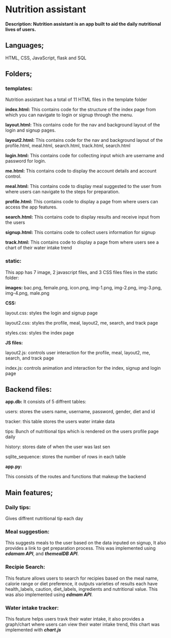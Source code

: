 # **Nutrition assistant**
#### Description: Nutrition assistant is an app built to aid the daily nutritional lives of users.

## Languages;

HTML, CSS, JavaScript, flask and SQL

## Folders;

### templates:
Nutrition assistant has a total of 11 HTML files in the template folder

**index.html:**
This contains code for the structure of the index page from which you can navigate to login or signup through the menu.

**layout.html:**
This contains code for the nav and background layout of the login and signup pages.

**layout2.html:**
This contains code for the nav and background layout of the profile.html, meal.html, search.html, track.html, search.html

**login.html:**
This contains code for collecting input which are username and password for login.

**me.html:**
This contains code to display the account details and account control.

**meal.html:**
This contains code to display meal suggested to the user from where users can navigate to the steps for preparation.

**profile.html:**
This contains code to display a page from where users can access the app features.

**search.html:**
This contains code to display results and receive input from the users

**signup.html:**
This contains code to collect users information for signup

**track.html:**
This contains code to display a page from where users see a chart of their water intake trend


### static:
This app has 7 image, 2 javascript files, and 3 CSS files files in the static folder:

**images:**
bac.png, female.png, icon.png, img-1.png, img-2.png, img-3.png, img-4.png, male.png

**CSS:**

layout.css: styles the login and signup page

layout2.css: styles the profile, meal, layout2, me, search, and track page

styles.css: styles the index page

**JS files:**

layout2.js: controls user interaction for the profile, meal, layout2, me, search, and track page

index.js: controls animation and interaction for the index, signup and login page


## Backend files:

**app.db:**
It consists of 5 diffrent tables:

users: stores the users name, username, password, gender, diet and id

tracker: this table stores the users water intake data

tips: Bunch of nutritional tips which is rendered on the users profile page daily

history: stores date of when the user was last sen

sqlite_sequence: stores the number of rows in each table

**app.py:**

This consists of the routes and functions that makeup the backend



## Main features;

### Daily tips:
Gives diffrent nutritional tip each day

### Meal suggestion:
This suggests meals to the user based on the data inputed on signup, It also provides a link to get preparation process. This was implemented using ***edamam API***, and ***themealDB API***.

### Recipie Search:
This feature allows users to search for recipies based on the meal name, calorie range or diet preference, it outputs varieties of results each have health_labels, caution, diet_labels, ingredients and nutritional value. This was also implemented using ***edmam API***.

### Water intake tracker:
This feature helps users travk their water intake, it also provides a graph/chart where users can view their water intake trend, this chart was implemented with ***chart.js***